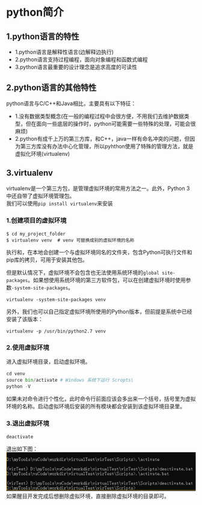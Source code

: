 # python简介

## 1.python语言的特性
- 1.python语言是解释性语言(边解释边执行)
- 2.python语言支持过程编程，面向对象编程和函数式编程
- 3.python语言最重要的设计理念是追求高度的可读性

## 2.python语言的其他特性
python语言与C/C++和Java相比，主要具有以下特征：<br>
- 1.没有数据类型概念(在一般的编程过程中会很方便，不用我们去维护数据类型，但在面向一些底层的操作时，python可能需要一些特殊的处理，可能会很麻烦)
- 2.python有成千上万的第三方库，和C++，java一样有命名冲突的问题，但因为第三方库没有办法中心化管理，所以pyhthon使用了特殊的管理方法，就是虚拟化环境(virtualenv)

## 3.virtualenv
virtualenv是一个第三方包，是管理虚拟环境的常用方法之一。此外，Python 3 中还自带了虚拟环境管理包。<br>
我们可以使用``pip install virtualenv``来安装<br>

### 1.创建项目的虚拟环境
```shell
$ cd my_project_folder
$ virtualenv venv  # venv 可替换成别的虚拟环境的名称
```
执行和，在本地会创建一个与虚拟环境同名的文件夹，包含Python可执行文件和pip库的拷贝，可用于安装其他包。<br>

但是默认情况下，虚拟环境不会包含也无法使用系统环境的``global site-packages``。如果想使用系统环境的第三方软件包，可以在创建虚拟环境时使用参数``-system-site-packages``。<br>
```shell
virtualenv -system-site-packages venv
```

另外，我们也可以自己指定虚拟环境所使用的Python版本，但前提是系统中已经安装了该版本：<br>
```shell
virtualenv -p /usr/bin/python2.7 venv
```

### 2.使用虚拟环境
进入虚拟环境目录，启动虚拟环境。<br>
```python
cd venv
source bin/activate # Windows 系统下运行 Scropts\
python -V
```

如果未对命令进行个性化，此时命令行前面应该会多出来一个括号，括号里为虚拟环境的名称。启动虚拟环境后安装的所有模块都会安装到该虚拟环境目录里。<br>

### 3.退出虚拟环境
```
deactivate
```
退出如下图：<br>
![fail](img/1.1.PNG)<br>
如果醒目开发完成后想删除虚拟环境，直接删除虚拟环境的目录即可。<br>